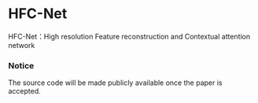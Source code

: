 # HFC-Net
HFC-Net：High resolution Feature reconstruction and Contextual attention network




### Notice
The source code will be made publicly available once the paper is accepted.
